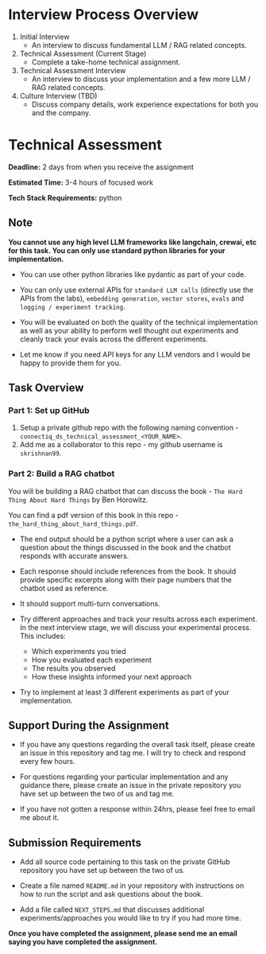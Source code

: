 # Interview Process Overview

1. Initial Interview
   - An interview to discuss fundamental LLM / RAG related concepts.
2. Technical Assessment (Current Stage)
   - Complete a take-home technical assignment.
3. Technical Assessment Interview
   - An interview to discuss your implementation and a few more LLM / RAG related concepts.
4. Culture Interview (TBD)
   - Discuss company details, work experience expectations for both you and the company.

# Technical Assessment

**Deadline:** 2 days from when you receive the assignment

**Estimated Time:** 3-4 hours of focused work

**Tech Stack Requirements:** python

## Note

**You cannot use any high level LLM frameworks like langchain, crewai, etc for this task. You can only
use standard python libraries for your implementation.**

- You can use other python libraries like pydantic as part of your code.

- You can only use external APIs for `standard LLM calls` (directly use the APIs from the labs),
  `embedding generation`, `vector stores`, `evals` and `logging / experiment tracking`.

- You will be evaluated on both the quality of the technical implementation as well as your ability to
  perform well thought out experiments and cleanly track your evals across the different experiments.

- Let me know if you need API keys for any LLM vendors and I would be happy to provide them for you.

## Task Overview

### Part 1: Set up GitHub

1. Setup a private github repo with the following naming convention - `connectiq_ds_technical_assessment_<YOUR_NAME>`.
2. Add me as a collaborator to this repo - my github username is `skrishnan99`.

### Part 2: Build a RAG chatbot

You will be building a RAG chatbot that can discuss the book - `The Hard Thing About Hard Things` by
Ben Horowitz.

You can find a pdf version of this book in this repo - `the_hard_thing_about_hard_things.pdf`.

- The end output should be a python script where a user can ask a question about the things discussed in
  the book and the chatbot responds with accurate answers.

- Each response should include references from the book. It should provide specific excerpts along
  with their page numbers that the chatbot used as reference.

- It should support multi-turn conversations.

- Try different approaches and track your results across each experiment. In the next interview stage,
  we will discuss your experimental process. This includes:

  - Which experiments you tried
  - How you evaluated each experiment
  - The results you observed
  - How these insights informed your next approach

- Try to implement at least 3 different experiments as part of your implementation.

## Support During the Assignment

- If you have any questions regarding the overall task itself, please create an issue in this
  repository and tag me. I will try to check and respond every few hours.

- For questions regarding your particular implementation and any guidance there, please create an
  issue in the private repository you have set up between the two of us and tag me.

- If you have not gotten a response within 24hrs, please feel free to email me about it.

## Submission Requirements

- Add all source code pertaining to this task on the private GitHub repository you have set up between
  the two of us.

- Create a file named `README.md` in your repository with instructions on how to run the script and
  ask questions about the book.
- Add a file called `NEXT_STEPS.md` that discusses additional experiments/approaches you would like
  to try if you had more time.

**Once you have completed the assignment, please send me an email saying you have completed the assignment.**
